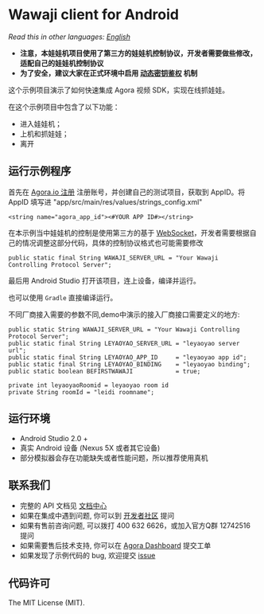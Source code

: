 # Wawaji client for Android

*Read this in other languages: [English](README.en.md)*

- **注意，本娃娃机项目使用了第三方的娃娃机控制协议，开发者需要做些修改，适配自己的娃娃机控制协议**
- **为了安全，建议大家在正式环境中启用 [动态密钥鉴权](https://document.agora.io/cn/1.14/instruction/key.html) 机制**

这个示例项目演示了如何快速集成 Agora 视频 SDK，实现在线抓娃娃。

在这个示例项目中包含了以下功能：

- 进入娃娃机；
- 上机和抓娃娃；
- 离开

## 运行示例程序
首先在 [Agora.io 注册](https://dashboard.agora.io/cn/signup/) 注册账号，并创建自己的测试项目，获取到 AppID。将 AppID 填写进 "app/src/main/res/values/strings_config.xml"

```
<string name="agora_app_id"><#YOUR APP ID#></string>
```

在本示例当中娃娃机的控制是使用第三方的基于 [WebSocket](https://en.wikipedia.org/wiki/WebSocket)，开发者需要根据自己的情况调整这部分代码，具体的控制协议格式也可能需要修改

```
public static final String WAWAJI_SERVER_URL = "Your Wawaji Controlling Protocol Server";
```

最后用 Android Studio 打开该项目，连上设备，编译并运行。

也可以使用 `Gradle` 直接编译运行。

不同厂商接入需要的参数不同,demo中演示的接入厂商接口需要定义的地方:
```
public static String WAWAJI_SERVER_URL = "Your Wawaji Controlling Protocol Server";
public static final String LEYAOYAO_SERVER_URL = "leyaoyao server url";
public static final String LEYAOYAO_APP_ID     = "leyaoyao app id";
public static final String LEYAOYAO_BINDING    = "leyaoyao binding";
public static boolean BEFIRSTWAWAJI            = true;

private int leyaoyaoRoomid = leyaoyao room id
private String roomId = "leidi roomname";

```

## 运行环境
- Android Studio 2.0 +
- 真实 Android 设备 (Nexus 5X 或者其它设备)
- 部分模拟器会存在功能缺失或者性能问题，所以推荐使用真机

## 联系我们
- 完整的 API 文档见 [文档中心](https://docs.agora.io/cn/)
- 如果在集成中遇到问题, 你可以到 [开发者社区](https://dev.agora.io/cn/) 提问
- 如果有售前咨询问题, 可以拨打 400 632 6626，或加入官方Q群 12742516 提问
- 如果需要售后技术支持, 你可以在 [Agora Dashboard](https://dashboard.agora.io) 提交工单
- 如果发现了示例代码的 bug, 欢迎提交 [issue](https://github.com/AgoraIO/Wawaji/issues)

## 代码许可
The MIT License (MIT).
